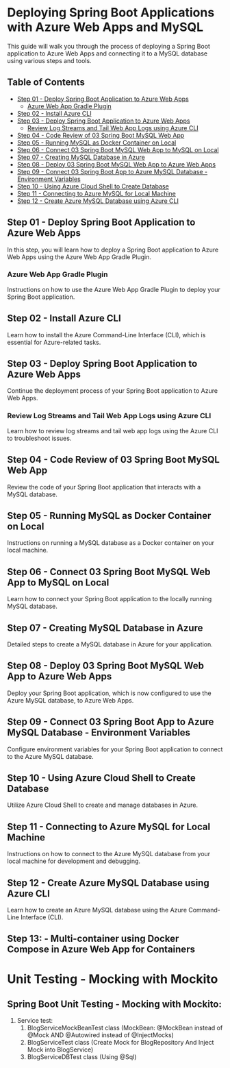 # Deploying Spring Boot Applications with Azure Web Apps and MySQL

This guide will walk you through the process of deploying a Spring Boot application to Azure Web Apps and connecting it to a MySQL database using various steps and tools.

## Table of Contents

- [Step 01 - Deploy Spring Boot Application to Azure Web Apps](#step-01-deploy-spring-boot-application-to-azure-web-apps)
    - [Azure Web App Gradle Plugin](#azure-web-app-gradle-plugin)
- [Step 02 - Install Azure CLI](#step-02-install-azure-cli)
- [Step 03 - Deploy Spring Boot Application to Azure Web Apps](#step-03-deploy-spring-boot-application-to-azure-web-apps)
    - [Review Log Streams and Tail Web App Logs using Azure CLI](#review-log-streams-and-tail-web-app-logs-using-azure-cli)
- [Step 04 - Code Review of 03 Spring Boot MySQL Web App](#step-04-code-review-of-03-spring-boot-mysql-web-app)
- [Step 05 - Running MySQL as Docker Container on Local](#step-05-running-mysql-as-docker-container-on-local)
- [Step 06 - Connect 03 Spring Boot MySQL Web App to MySQL on Local](#step-06-connect-03-spring-boot-mysql-web-app-to-mysql-on-local)
- [Step 07 - Creating MySQL Database in Azure](#step-07-creating-mysql-database-in-azure)
- [Step 08 - Deploy 03 Spring Boot MySQL Web App to Azure Web Apps](#step-08-deploy-03-spring-boot-mysql-web-app-to-azure-web-apps)
- [Step 09 - Connect 03 Spring Boot App to Azure MySQL Database - Environment Variables](#step-09-connect-03-spring-boot-app-to-azure-mysql-database-environment-variables)
- [Step 10 - Using Azure Cloud Shell to Create Database](#step-10-using-azure-cloud-shell-to-create-database)
- [Step 11 - Connecting to Azure MySQL for Local Machine](#step-11-connecting-to-azure-mysql-for-local-machine)
- [Step 12 - Create Azure MySQL Database using Azure CLI](#step-12-create-azure-mysql-database-using-azure-cli)

## Step 01 - Deploy Spring Boot Application to Azure Web Apps

In this step, you will learn how to deploy a Spring Boot application to Azure Web Apps using the Azure Web App Gradle Plugin.

### Azure Web App Gradle Plugin

Instructions on how to use the Azure Web App Gradle Plugin to deploy your Spring Boot application.

## Step 02 - Install Azure CLI

Learn how to install the Azure Command-Line Interface (CLI), which is essential for Azure-related tasks.

## Step 03 - Deploy Spring Boot Application to Azure Web Apps

Continue the deployment process of your Spring Boot application to Azure Web Apps.

### Review Log Streams and Tail Web App Logs using Azure CLI

Learn how to review log streams and tail web app logs using the Azure CLI to troubleshoot issues.

## Step 04 - Code Review of 03 Spring Boot MySQL Web App

Review the code of your Spring Boot application that interacts with a MySQL database.

## Step 05 - Running MySQL as Docker Container on Local

Instructions on running a MySQL database as a Docker container on your local machine.

## Step 06 - Connect 03 Spring Boot MySQL Web App to MySQL on Local

Learn how to connect your Spring Boot application to the locally running MySQL database.

## Step 07 - Creating MySQL Database in Azure

Detailed steps to create a MySQL database in Azure for your application.

## Step 08 - Deploy 03 Spring Boot MySQL Web App to Azure Web Apps

Deploy your Spring Boot application, which is now configured to use the Azure MySQL database, to Azure Web Apps.

## Step 09 - Connect 03 Spring Boot App to Azure MySQL Database - Environment Variables

Configure environment variables for your Spring Boot application to connect to the Azure MySQL database.

## Step 10 - Using Azure Cloud Shell to Create Database

Utilize Azure Cloud Shell to create and manage databases in Azure.

## Step 11 - Connecting to Azure MySQL for Local Machine

Instructions on how to connect to the Azure MySQL database from your local machine for development and debugging.

## Step 12 - Create Azure MySQL Database using Azure CLI

Learn how to create an Azure MySQL database using the Azure Command-Line Interface (CLI).

## Step 13: - Multi-container using Docker Compose in Azure Web App for Containers

# Unit Testing - Mocking with Mockito

## Spring Boot Unit Testing - Mocking with Mockito:
   1. Service test: 
      1. BlogServiceMockBeanTest class (MockBean: @MockBean instead of @Mock AND @Autowired instead of @InjectMocks)
      2. BlogServiceTest class (Create Mock for BlogRepository And Inject Mock into BlogService)
      3. BlogServiceDBTest class (Using @Sql)


